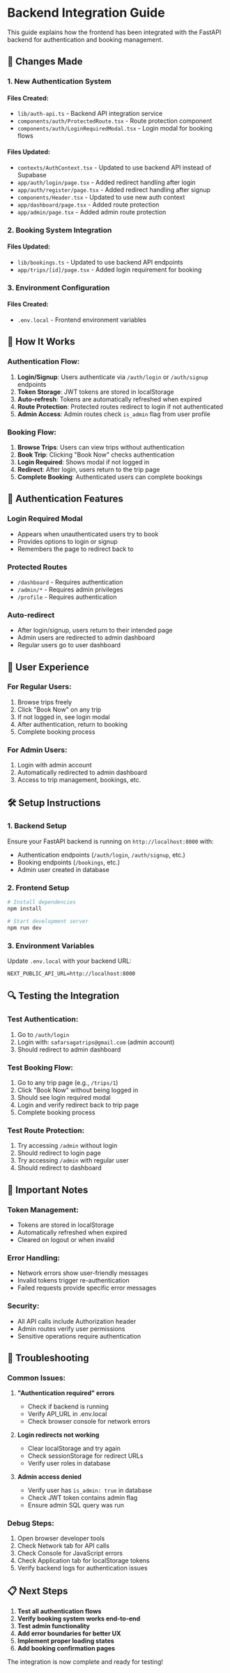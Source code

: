 # Backend Integration Guide

This guide explains how the frontend has been integrated with the FastAPI backend for authentication and booking management.

## 🔧 **Changes Made**

### 1. **New Authentication System**

#### **Files Created:**
- `lib/auth-api.ts` - Backend API integration service
- `components/auth/ProtectedRoute.tsx` - Route protection component
- `components/auth/LoginRequiredModal.tsx` - Login modal for booking flows

#### **Files Updated:**
- `contexts/AuthContext.tsx` - Updated to use backend API instead of Supabase
- `app/auth/login/page.tsx` - Added redirect handling after login
- `app/auth/register/page.tsx` - Added redirect handling after signup
- `components/Header.tsx` - Updated to use new auth context
- `app/dashboard/page.tsx` - Added route protection
- `app/admin/page.tsx` - Added admin route protection

### 2. **Booking System Integration**

#### **Files Updated:**
- `lib/bookings.ts` - Updated to use backend API endpoints
- `app/trips/[id]/page.tsx` - Added login requirement for booking

### 3. **Environment Configuration**

#### **Files Created:**
- `.env.local` - Frontend environment variables

## 🚀 **How It Works**

### **Authentication Flow:**

1. **Login/Signup**: Users authenticate via `/auth/login` or `/auth/signup` endpoints
2. **Token Storage**: JWT tokens are stored in localStorage
3. **Auto-refresh**: Tokens are automatically refreshed when expired
4. **Route Protection**: Protected routes redirect to login if not authenticated
5. **Admin Access**: Admin routes check `is_admin` flag from user profile

### **Booking Flow:**

1. **Browse Trips**: Users can view trips without authentication
2. **Book Trip**: Clicking "Book Now" checks authentication
3. **Login Required**: Shows modal if not logged in
4. **Redirect**: After login, users return to the trip page
5. **Complete Booking**: Authenticated users can complete bookings

## 🔐 **Authentication Features**

### **Login Required Modal**
- Appears when unauthenticated users try to book
- Provides options to login or signup
- Remembers the page to redirect back to

### **Protected Routes**
- `/dashboard` - Requires authentication
- `/admin/*` - Requires admin privileges
- `/profile` - Requires authentication

### **Auto-redirect**
- After login/signup, users return to their intended page
- Admin users are redirected to admin dashboard
- Regular users go to user dashboard

## 📱 **User Experience**

### **For Regular Users:**
1. Browse trips freely
2. Click "Book Now" on any trip
3. If not logged in, see login modal
4. After authentication, return to booking
5. Complete booking process

### **For Admin Users:**
1. Login with admin account
2. Automatically redirected to admin dashboard
3. Access to trip management, bookings, etc.

## 🛠 **Setup Instructions**

### **1. Backend Setup**
Ensure your FastAPI backend is running on `http://localhost:8000` with:
- Authentication endpoints (`/auth/login`, `/auth/signup`, etc.)
- Booking endpoints (`/bookings`, etc.)
- Admin user created in database

### **2. Frontend Setup**
```bash
# Install dependencies
npm install

# Start development server
npm run dev
```

### **3. Environment Variables**
Update `.env.local` with your backend URL:
```env
NEXT_PUBLIC_API_URL=http://localhost:8000
```

## 🔍 **Testing the Integration**

### **Test Authentication:**
1. Go to `/auth/login`
2. Login with: `safarsagatrips@gmail.com` (admin account)
3. Should redirect to admin dashboard

### **Test Booking Flow:**
1. Go to any trip page (e.g., `/trips/1`)
2. Click "Book Now" without being logged in
3. Should see login required modal
4. Login and verify redirect back to trip page
5. Complete booking process

### **Test Route Protection:**
1. Try accessing `/admin` without login
2. Should redirect to login page
3. Try accessing `/admin` with regular user
4. Should redirect to dashboard

## 🚨 **Important Notes**

### **Token Management:**
- Tokens are stored in localStorage
- Automatically refreshed when expired
- Cleared on logout or when invalid

### **Error Handling:**
- Network errors show user-friendly messages
- Invalid tokens trigger re-authentication
- Failed requests provide specific error messages

### **Security:**
- All API calls include Authorization header
- Admin routes verify user permissions
- Sensitive operations require authentication

## 🐛 **Troubleshooting**

### **Common Issues:**

1. **"Authentication required" errors**
   - Check if backend is running
   - Verify API_URL in .env.local
   - Check browser console for network errors

2. **Login redirects not working**
   - Clear localStorage and try again
   - Check sessionStorage for redirect URLs
   - Verify user roles in database

3. **Admin access denied**
   - Verify user has `is_admin: true` in database
   - Check JWT token contains admin flag
   - Ensure admin SQL query was run

### **Debug Steps:**
1. Open browser developer tools
2. Check Network tab for API calls
3. Check Console for JavaScript errors
4. Check Application tab for localStorage tokens
5. Verify backend logs for authentication issues

## 📋 **Next Steps**

1. **Test all authentication flows**
2. **Verify booking system works end-to-end**
3. **Test admin functionality**
4. **Add error boundaries for better UX**
5. **Implement proper loading states**
6. **Add booking confirmation pages**

The integration is now complete and ready for testing!
